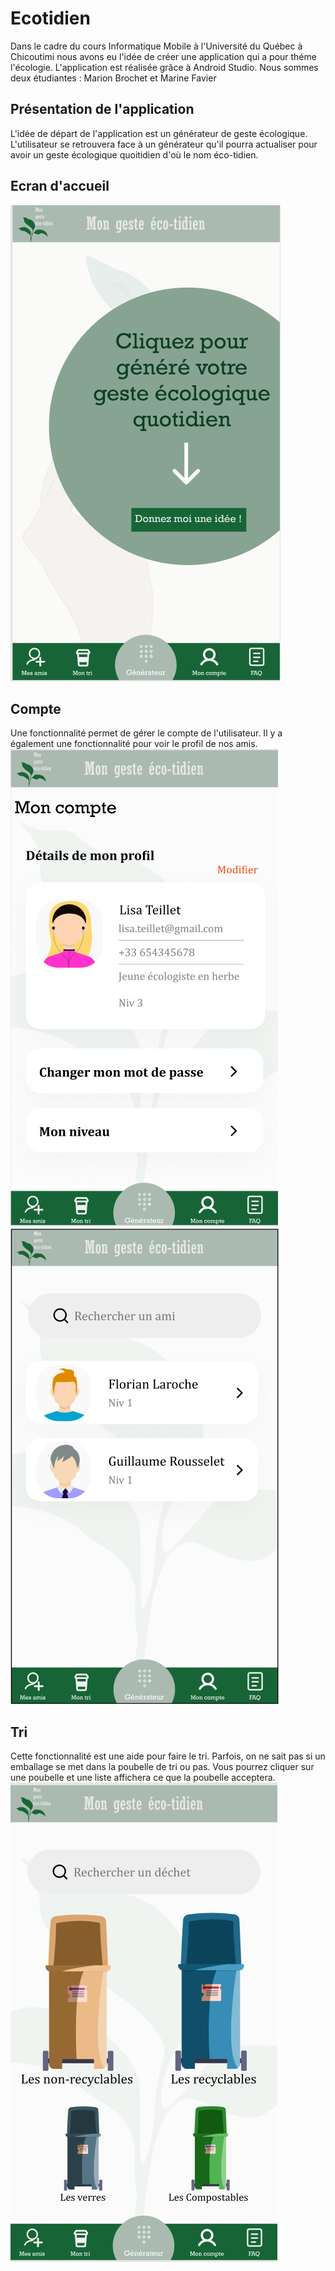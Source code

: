 # Ecotidien

Dans le cadre du cours Informatique Mobile à l'Université du Québec à Chicoutimi nous avons eu l'idée de créer une application qui a pour théme l'écologie. L'application est réalisée grâce à Android Studio. 
Nous sommes deux étudiantes : Marion Brochet et Marine Favier

## Présentation de l'application

L'idée de départ de l'application est un générateur de geste écologique. L'utilisateur se retrouvera face à un générateur qu'il pourra actualiser pour avoir un geste écologique quoitidien d'où le nom éco-tidien.

## Ecran d'accueil

<img src="images/accueil.PNG">

## Compte

Une fonctionnalité permet de gérer le compte de l'utilisateur. Il y a également une fonctionnalité pour voir le profil de nos amis. 
<img src="images/compte.PNG">
<img src="images/amis.PNG">

## Tri

Cette fonctionnalité est une aide pour faire le tri. Parfois, on ne sait pas si un emballage se met dans la poubelle de tri ou pas. 
Vous pourrez cliquer sur une poubelle et une liste affichera ce que la poubelle acceptera.
<img src="images/poubelle.PNG">
